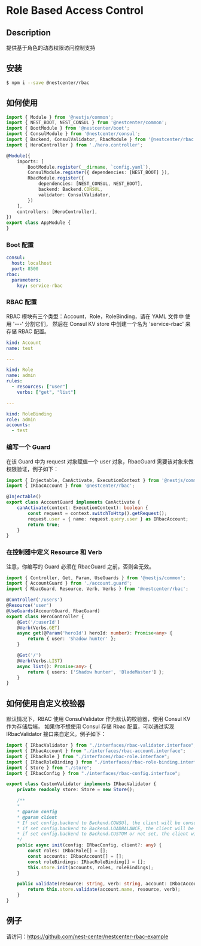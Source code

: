 # Role Based Access Control

## Description

提供基于角色的动态权限访问控制支持

## 安装

```bash
$ npm i --save @nestcenter/rbac
```

## 如何使用

```typescript
import { Module } from '@nestjs/common';
import { NEST_BOOT, NEST_CONSUL } from '@nestcenter/common';
import { BootModule } from '@nestcenter/boot';
import { ConsulModule } from '@nestcenter/consul';
import { Backend, ConsulValidator, RbacModule } from '@nestcenter/rbac';
import { HeroController } from './hero.controller';

@Module({
    imports: [
        BootModule.register(__dirname, `config.yaml`),
        ConsulModule.register({ dependencies: [NEST_BOOT] }),
        RbacModule.register({
            dependencies: [NEST_CONSUL, NEST_BOOT],
            backend: Backend.CONSUL,
            validator: ConsulValidator,
        })
    ],
    controllers: [HeroController],
})
export class AppModule {
}
```

### Boot 配置

```yaml
consul:
  host: localhost
  port: 8500
rbac:
  parameters:
    key: service-rbac
```

### RBAC 配置

RBAC 模块有三个类型：Account，Role，RoleBinding，请在 YAML 文件中 使用 '---' 分割它们，
然后在 Consul KV store 中创建一个名为 'service-rbac' 来存储 RBAC 配置。

```yaml
kind: Account
name: test

---

kind: Role
name: admin
rules:
  - resources: ["user"]
    verbs: ["get", "list"]

---

kind: RoleBinding
role: admin
accounts:
  - test
```

### 编写一个 Guard

在该 Guard 中为 request 对象赋值一个 user 对象，RbacGuard 需要该对象来做权限验证，例子如下：

```typescript
import { Injectable, CanActivate, ExecutionContext } from '@nestjs/common';
import { IRbacAccount } from '@nestcenter/rbac';

@Injectable()
export class AccountGuard implements CanActivate {
    canActivate(context: ExecutionContext): boolean {
        const request = context.switchToHttp().getRequest();
        request.user = { name: request.query.user } as IRbacAccount;
        return true;
    }
}

```

### 在控制器中定义 Resource 和 Verb

注意，你编写的 Guard 必须在 RbacGuard 之前，否则会无效。

```typescript
import { Controller, Get, Param, UseGuards } from '@nestjs/common';
import { AccountGuard } from './account.guard';
import { RbacGuard, Resource, Verb, Verbs } from '@nestcenter/rbac';

@Controller('/users')
@Resource('user')
@UseGuards(AccountGuard, RbacGuard)
export class HeroController {
    @Get('/:userId')
    @Verb(Verbs.GET)
    async get(@Param('heroId') heroId: number): Promise<any> {
        return { user: 'Shadow hunter' };
    }

    @Get('/')
    @Verb(Verbs.LIST)
    async list(): Promise<any> {
        return { users: ['Shadow hunter', 'BladeMaster'] };
    }
}
```

## 如何使用自定义校验器

默认情况下，RBAC 使用 ConsulValidator 作为默认的校验器，使用 Consul KV 作为存储后端，
如果你不想使用 Consul 存储 Rbac 配置，可以通过实现 IRbacValidator 接口来自定义。例子如下：

```typescript
import { IRbacValidator } from "./interfaces/rbac-validator.interface";
import { IRbacAccount } from "./interfaces/rbac-account.interface";
import { IRbacRole } from "./interfaces/rbac-role.interface";
import { IRbacRoleBinding } from "./interfaces/rbac-role-binding.interface";
import { Store } from "./store";
import { IRbacConfig } from "./interfaces/rbac-config.interface";

export class CustomValidator implements IRbacValidator {
    private readonly store: Store = new Store();

    /**
    *
    * @param config
    * @param client
    * If set config.backend to Backend.CONSUl, the client will be consul instance;
    * if set config.backend to Backend.LOADBALANCE, the client will be loadbalance instance;
    * if set config.backend to Backend.CUSTOM or not set, the client will be null.
    */
    public async init(config: IRbacConfig, client?: any) {
        const roles: IRbacRole[] = [];
        const accounts: IRbacAccount[] = [];
        const roleBindings: IRbacRoleBinding[] = [];
        this.store.init(accounts, roles, roleBindings);
    }

    public validate(resource: string, verb: string, account: IRbacAccount): boolean {
        return this.store.validate(account.name, resource, verb);
    }
}

```

## 例子

请访问：https://github.com/nest-center/nestcenter-rbac-example
